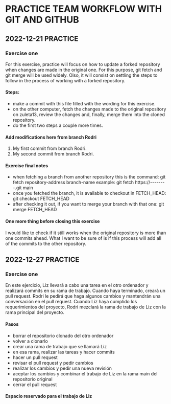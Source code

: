# PRACTICE TEAM WORKFLOW WITH GIT AND GITHUB


## 2022-12-21 PRACTICE

### Exercise one

For this exercise, practice will focus on how to update a forked repository when changes are made in the original one. For this purpose, git fetch and git merge will be used widely. Olso, it will consist on settling the steps to follow in the process of working with a forked repository.

#### Steps:
+ make a commit with this file filled with the wording for this exercise.
+ on the other computer, fetch the changes made to the original repository on zuleta13, review the changes and, finally, merge them into the cloned repository.
+ do the first two steps a couple more times.

#### Add modifications here from branch Rodri
1. My first commit from branch Rodri.
2. My second commit from branch Rodri.

#### Exercise final notes
+ when fetching a branch from another repository this is the command:
git fetch repository-address branch-name
example: git fetch https://--------.git main
+ once you fetched the branch, it is available to checkout in FETCH_HEAD:
git checkout FETCH_HEAD
+ after checking it out, if you want to merge your branch with that one:
git merge FETCH_HEAD

#### One more thing before closing this exercise
I would like to check if it still works when the original repository is more than one commits ahead. What I want to be sure of is if this process will add all of the commits to the other repository.



## 2022-12-27 PRACTICE

### Exercise one

En este ejercicio, Liz llevará a cabo una tarea en el otro ordenador y realizará commits en su rama de trabajo. Cuando haya terminado, creará un pull request. Rodri le pedirá que haga algunos cambios y mantendrán una conversación en el pull request. Cuando Liz haya cumplido los requerimientos del proyecto, Rodri mezclará la rama de trabajo de Liz con la rama principal del proyecto.

#### Pasos
+ borrar el repositorio clonado del otro ordenador
+ volver a clonarlo
+ crear una rama de trabajo que se llamará Liz
+ en esa rama, realizar las tareas y hacer commits
+ hacer un pull request
+ revisar el pull request y pedir cambios
+ realizar los cambios y pedir una nueva revisión
+ aceptar los cambios y combinar el trabajo de Liz en la rama main del repositorio original
+ cerrar el pull request

#### Espacio reservado para el trabajo de Liz
